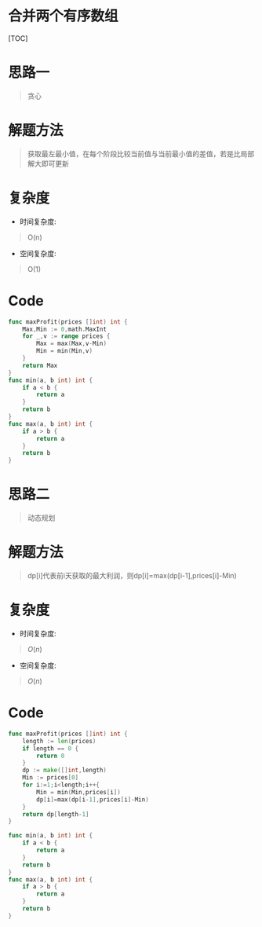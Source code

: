 # 合并两个有序数组
[TOC]

# 思路一
> 贪心

# 解题方法
> 获取最左最小值，在每个阶段比较当前值与当前最小值的差值，若是比局部解大即可更新

# 复杂度
- 时间复杂度:
>  O(n)

- 空间复杂度:
>  O(1)

# Code
```Go []
func maxProfit(prices []int) int {
	Max,Min := 0,math.MaxInt
	for _,v := range prices {
		Max = max(Max,v-Min)
		Min = min(Min,v)
	}
	return Max
}
func min(a, b int) int {
	if a < b {
		return a
	}
	return b
}
func max(a, b int) int {
	if a > b {
		return a
	}
	return b
}

```

# 思路二
> 动态规划

# 解题方法
> dp[i]代表前i天获取的最大利润，则dp[i]=max(dp[i-1],prices[i]-Min)

# 复杂度
- 时间复杂度:
>  $O(n)$

- 空间复杂度:
>  $O(n)$

# Code
```Go []
func maxProfit(prices []int) int {
    length := len(prices)
    if length == 0 {
        return 0
    }
    dp := make([]int,length)
    Min := prices[0]
    for i:=1;i<length;i++{
        Min = min(Min,prices[i])
        dp[i]=max(dp[i-1],prices[i]-Min)
    }
    return dp[length-1]
}

func min(a, b int) int {
    if a < b {
        return a
    }
    return b
}
func max(a, b int) int {
    if a > b {
        return a
    }
    return b
}


```